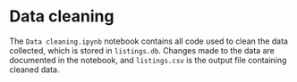 # Data cleaning

The ```Data cleaning.ipynb``` notebook contains all code used to clean the data collected, which is stored in ```listings.db```. Changes made to the data are documented in the notebook, and ```listings.csv``` is the output file containing cleaned data.